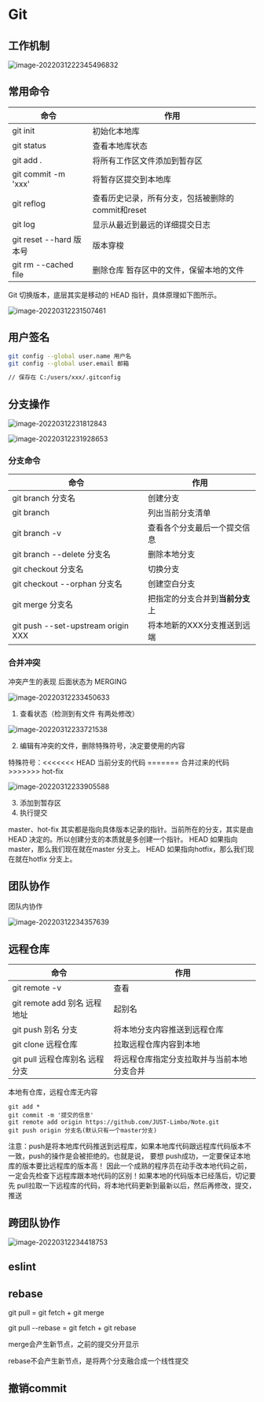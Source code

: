 # Git

## 工作机制

![image-20220312223454968](git.assets/image-20220312223454968.png)32

## 常用命令

| 命令                    | 作用                                              |
| ----------------------- | ------------------------------------------------- |
| git init                | 初始化本地库                                      |
| git status              | 查看本地库状态                                    |
| git add .               | 将所有工作区文件添加到暂存区                      |
| git commit -m 'xxx'     | 将暂存区提交到本地库                              |
| git reflog              | 查看历史记录，所有分支，包括被删除的commit和reset |
| git log                 | 显示从最近到最远的详细提交日志                    |
| git reset --hard 版本号 | 版本穿梭                                          |
| git rm --cached file    | 删除仓库 暂存区中的文件，保留本地的文件           |

Git 切换版本，底层其实是移动的 HEAD 指针，具体原理如下图所示。

![image-20220312231507461](git.assets/image-20220312231507461.png)

## 用户签名

```bash
git config --global user.name 用户名 
git config --global user.email 邮箱

// 保存在 C:/users/xxx/.gitconfig
```

## 分支操作

![image-20220312231812843](git.assets/image-20220312231812843.png)

![image-20220312231928653](git.assets/image-20220312231928653.png)

### 分支命令

| 命令                               | 作用                             |
| ---------------------------------- | -------------------------------- |
| git branch 分支名                  | 创建分支                         |
| git branch                         | 列出当前分支清单                 |
| git branch -v                      | 查看各个分支最后一个提交信息     |
| git branch --delete 分支名         | 删除本地分支                     |
| git checkout 分支名                | 切换分支                         |
| git checkout --orphan 分支名       | 创建空白分支                     |
| git merge 分支名                   | 把指定的分支合并到**当前分支**上 |
| git push --set-upstream origin XXX | 将本地新的XXX分支推送到远端      |

### 合并冲突

冲突产生的表现  后面状态为 MERGING

![image-20220312233450633](git.assets/image-20220312233450633.png)

1. 查看状态（检测到有文件 有两处修改）

![image-20220312233721538](git.assets/image-20220312233721538.png)

2. 编辑有冲突的文件，删除特殊符号，决定要使用的内容

特殊符号：<<<<<<< HEAD 当前分支的代码 ======= 合并过来的代码 >>>>>>> hot-fix

![image-20220312233905588](git.assets/image-20220312233905588.png)

3. 添加到暂存区
4. 执行提交

master、hot-fix 其实都是指向具体版本记录的指针。当前所在的分支，其实是由HEAD
决定的。所以创建分支的本质就是多创建一个指针。
HEAD 如果指向master，那么我们现在就在master 分支上。
HEAD 如果指向hotfix，那么我们现在就在hotfix 分支上。



## 团队协作

团队内协作

![image-20220312234357639](git.assets/image-20220312234357639.png)

## 远程仓库

| 命令                           | 作用                                       |
| ------------------------------ | ------------------------------------------ |
| git remote -v                  | 查看                                       |
| git remote add 别名 远程地址   | 起别名                                     |
| git push 别名 分支             | 将本地分支内容推送到远程仓库               |
| git clone 远程仓库             | 拉取远程仓库内容到本地                     |
| git pull 远程仓库别名 远程分支 | 将远程仓库指定分支拉取并与当前本地分支合并 |

本地有仓库，远程仓库无内容

```git
git add *
git commit -m '提交的信息'
git remote add origin https://github.com/JUST-Limbo/Note.git
git push origin 分支名(默认只有一个master分支)
```

注意：push是将本地库代码推送到远程库，如果本地库代码跟远程库代码版本不一致，push的操作是会被拒绝的。也就是说， 要想 push成功，一定要保证本地库的版本要比远程库的版本高！ 因此一个成熟的程序员在动手改本地代码之前，一定会先检查下远程库跟本地代码的区别！如果本地的代码版本已经落后，切记要先 pull拉取一下远程库的代码，将本地代码更新到最新以后，然后再修改，提交，推送

## 跨团队协作

![image-20220312234418753](git.assets/image-20220312234418753.png)

## eslint



## rebase

git pull = git fetch + git merge

git pull --rebase = git fetch + git rebase

merge会产生新节点，之前的提交分开显示

rebase不会产生新节点，是将两个分支融合成一个线性提交



## 撤销commit
